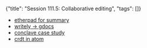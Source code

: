 {"title": "Session 111.5: Collaborative editing", "tags": []}

* [etherpad for summary](https://pad.riseup.net/p/ld110.5)
* [writely -> gdocs](https://www.theverge.com/2013/7/3/4484000/sam-schillace-interview-google-docs-creator-box)
* [conclave case study](https://conclave-team.github.io/conclave-site/)
* [crdt in atom](https://www.infoq.com/presentations/github-crdt/)

